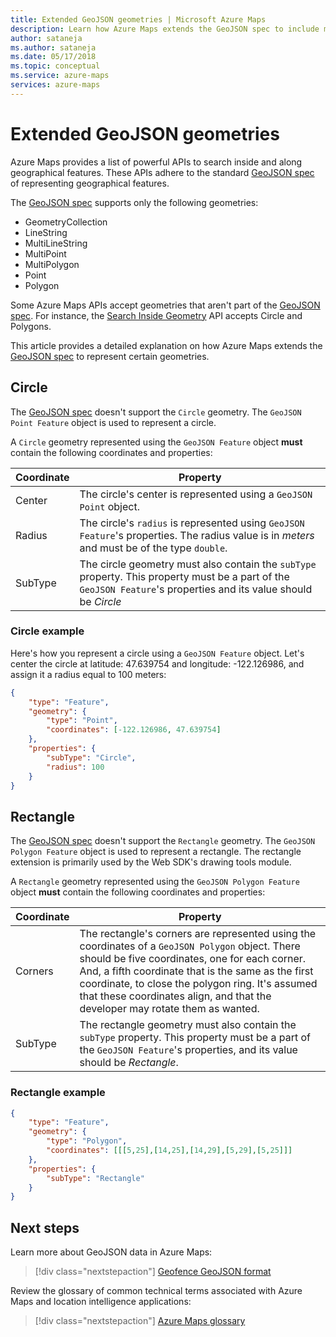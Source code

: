 ```yaml
---
title: Extended GeoJSON geometries | Microsoft Azure Maps
description: Learn how Azure Maps extends the GeoJSON spec to include more geometric shapes. View examples that set up circles and rectangles for use in maps.
author: sataneja
ms.author: sataneja
ms.date: 05/17/2018
ms.topic: conceptual
ms.service: azure-maps
services: azure-maps
---
```



# Extended GeoJSON geometries

Azure Maps provides a list of powerful APIs to search inside and along geographical features. These APIs adhere to the standard [GeoJSON spec] of representing geographical features.  

The [GeoJSON spec] supports only the following geometries:

* GeometryCollection
* LineString
* MultiLineString
* MultiPoint
* MultiPolygon
* Point
* Polygon

Some Azure Maps APIs accept geometries that aren't part of the [GeoJSON spec]. For instance, the [Search Inside Geometry] API accepts Circle and Polygons.

This article provides a detailed explanation on how Azure Maps extends the [GeoJSON spec] to represent certain geometries.

## Circle

The [GeoJSON spec] doesn't support the `Circle` geometry. The `GeoJSON Point Feature` object is used to represent a circle.

A `Circle` geometry represented using the `GeoJSON Feature` object __must__ contain the following coordinates and properties:

| Coordinate | Property                                          |
|------------|---------------------------------------------------|
| Center     | The circle's center is represented using a `GeoJSON Point` object. |
| Radius     | The circle's `radius` is represented using `GeoJSON Feature`'s properties. The radius value is in _meters_ and must be of the type `double`. |
| SubType    | The circle geometry must also contain the `subType` property. This property must be a part of the `GeoJSON Feature`'s properties and its value should be _Circle_ |

### Circle example

Here's how you represent a circle using a `GeoJSON Feature` object. Let's center the circle at latitude: 47.639754 and longitude: -122.126986, and assign it a radius equal to 100 meters:

```json
{
    "type": "Feature",
    "geometry": {
        "type": "Point",
        "coordinates": [-122.126986, 47.639754]
    },
    "properties": {
        "subType": "Circle",
        "radius": 100
    }
}          
```

## Rectangle

The [GeoJSON spec] doesn't support the `Rectangle` geometry. The `GeoJSON Polygon Feature` object is used to represent a rectangle. The rectangle extension is primarily used by the Web SDK's drawing tools module.

A `Rectangle` geometry represented using the `GeoJSON Polygon Feature` object __must__ contain the following coordinates and properties:

| Coordinate | Property                                          |
|------------|---------------------------------------------------|
| Corners    | The rectangle's corners are represented using the coordinates of a `GeoJSON Polygon` object. There should be five coordinates, one for each corner. And, a fifth coordinate that is the same as the first coordinate, to close the polygon ring. It's assumed that these coordinates align, and that the developer may rotate them as wanted. |
| SubType    | The rectangle geometry must also contain the `subType` property. This property must be a part of the `GeoJSON Feature`'s properties, and its value should be _Rectangle_. |

### Rectangle example

```json
{
    "type": "Feature",
    "geometry": {
        "type": "Polygon",
        "coordinates": [[[5,25],[14,25],[14,29],[5,29],[5,25]]]
    },
    "properties": {
        "subType": "Rectangle"
    }
}

```

## Next steps

Learn more about GeoJSON data in Azure Maps:

> [!div class="nextstepaction"]
> [Geofence GeoJSON format]

Review the glossary of common technical terms associated with Azure Maps and location intelligence applications:

> [!div class="nextstepaction"]
> [Azure Maps glossary]

[GeoJSON spec]: https://tools.ietf.org/html/rfc7946
[Search Inside Geometry]: /rest/api/maps/search/postsearchinsidegeometry
[Geofence GeoJSON format]: geofence-geojson.md
[Azure Maps glossary]: glossary.md
